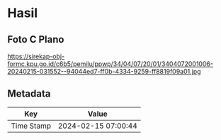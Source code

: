 # Hasil

## Foto C Plano

https://sirekap-obj-formc.kpu.go.id/c6b5/pemilu/ppwp/34/04/07/20/01/3404072001006-20240215-031552--94044ed7-ff0b-4334-9259-ff8819f09a01.jpg


## Metadata

| Key        | Value               |
| ---------- | ------------------- |
| Time Stamp | 2024-02-15 07:00:44 |



